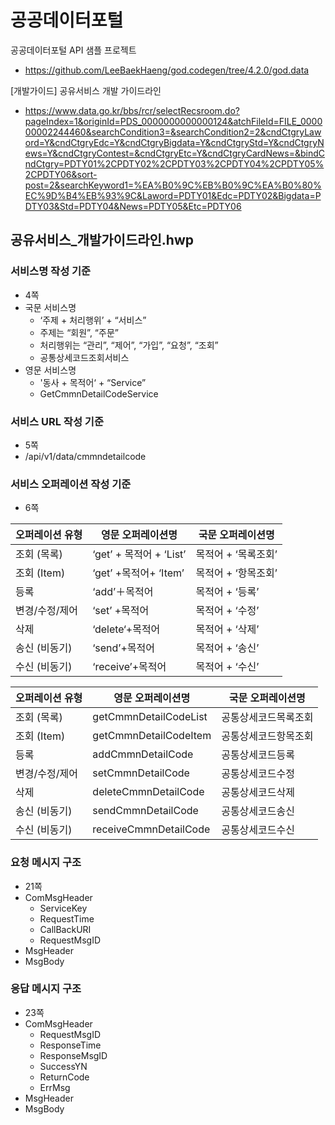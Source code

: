 # 공공데이터포털

공공데이터포털 API 샘플 프로젝트
- https://github.com/LeeBaekHaeng/god.codegen/tree/4.2.0/god.data

 [개발가이드] 공유서비스 개발 가이드라인
- https://www.data.go.kr/bbs/rcr/selectRecsroom.do?pageIndex=1&originId=PDS_0000000000000124&atchFileId=FILE_000000002244460&searchCondition3=&searchCondition2=2&cndCtgryLaword=Y&cndCtgryEdc=Y&cndCtgryBigdata=Y&cndCtgryStd=Y&cndCtgryNews=Y&cndCtgryContest=&cndCtgryEtc=Y&cndCtgryCardNews=&bindCndCtgry=PDTY01%2CPDTY02%2CPDTY03%2CPDTY04%2CPDTY05%2CPDTY06&sort-post=2&searchKeyword1=%EA%B0%9C%EB%B0%9C%EA%B0%80%EC%9D%B4%EB%93%9C&Laword=PDTY01&Edc=PDTY02&Bigdata=PDTY03&Std=PDTY04&News=PDTY05&Etc=PDTY06

## 공유서비스_개발가이드라인.hwp

### 서비스명 작성 기준
- 4쪽
- 국문 서비스명
  - ‘주제 + 처리행위’ + “서비스”
  - 주제는 “회원”, “주문”
  - 처리행위는 “관리”, “제어”, “가입”, “요청”, “조회”
  - 공통상세코드조회서비스
- 영문 서비스명
  - '동사 + 목적어‘ + “Service”
  - GetCmmnDetailCodeService

### 서비스 URL 작성 기준
- 5쪽
- /api/v1/data/cmmndetailcode

### 서비스 오퍼레이션 작성 기준
- 6쪽

오퍼레이션 유형|영문 오퍼레이션명|국문 오퍼레이션명
-|-|-
조회 (목록)|‘get’ + 목적어 + ‘List’|목적어 + ‘목록조회’
조회 (Item)|‘get’ +목적어+ ‘Item’|목적어 + ‘항목조회’
등록|‘add’＋목적어|목적어 + ‘등록’
변경/수정/제어|‘set’ +목적어|목적어 + ‘수정’
삭제|‘delete‘+목적어|목적어 + ‘삭제’
송신 (비동기)|‘send’+목적어|목적어 + ‘송신’
수신 (비동기)|‘receive’+목적어|목적어 + ‘수신’

오퍼레이션 유형|영문 오퍼레이션명|국문 오퍼레이션명
-|-|-
조회 (목록)|getCmmnDetailCodeList|공통상세코드목록조회
조회 (Item)|getCmmnDetailCodeItem|공통상세코드항목조회
등록|addCmmnDetailCode|공통상세코드등록
변경/수정/제어|setCmmnDetailCode|공통상세코드수정
삭제|deleteCmmnDetailCode|공통상세코드삭제
송신 (비동기)|sendCmmnDetailCode|공통상세코드송신
수신 (비동기)|receiveCmmnDetailCode|공통상세코드수신

### 요청 메시지 구조
- 21쪽
- ComMsgHeader
  - ServiceKey
  - RequestTime
  - CallBackURI
  - RequestMsgID
- MsgHeader
- MsgBody

### 응답 메시지 구조
- 23쪽
- ComMsgHeader
  - RequestMsgID
  - ResponseTime
  - ResponseMsgID
  - SuccessYN
  - ReturnCode
  - ErrMsg
- MsgHeader
- MsgBody
